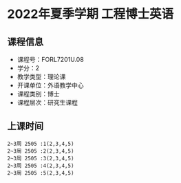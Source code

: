 # 2022年夏季学期 工程博士英语 






## 课程信息

- 课程号：FORL7201U.08
- 学分：2
- 教学类型：理论课
- 开课单位：外语教学中心
- 课程类别：博士
- 课程层次：研究生课程

## 上课时间

```
2~3周 2505 :1(2,3,4,5)
2~3周 2505 :2(2,3,4,5)
2~3周 2505 :3(2,3,4,5)
2~3周 2505 :4(2,3,4,5)
2~3周 2505 :5(2,3,4,5)
```

